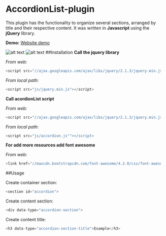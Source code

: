 AccordionList-plugin
====================
This plugin has the functionality to organize several sections, arranged by title and their respective content. It was written in **Javascript** using the **jQuery** library.

**Demo:** [Website demo](http://emanuelteixeira.16mb.com/plugin/demo/)

![alt text](http://emanuelteixeira.16mb.com/plugin/img/list.png "Logo Title Text 1")
![alt text](http://emanuelteixeira.16mb.com/plugin/img/list-open.png "Logo Title Text 1")
##Installation
**Call the jquery library**

*From web:*
```javascript
<script src="//ajax.googleapis.com/ajax/libs/jquery/2.1.3/jquery.min.js"></script>
```
*From local path:*
```javascript
<script src="js/jquery.min.js"></script>
```

**Call acordionList script**

*From web:*
```javascript
<script src="//ajax.googleapis.com/ajax/libs/jquery/2.1.3/jquery.min.js"></script>
```
*From local path:*
```javascript
<script src="js/accordion.js""></script>
```

**For add more resources add font awesome** 

*From web:*
```javascript
<link href="//maxcdn.bootstrapcdn.com/font-awesome/4.2.0/css/font-awesome.min.css" rel="stylesheet">
```

##Usage

Create container section:
```javascript
<section id="accordion">
```

Create content section:
```javascript
<div data-type="accordion-section">
```
Create content title:
```javascript
<h3 data-type="accordion-section-title">Example</h3>
```
